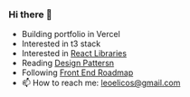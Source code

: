 ### Hi there 👋
- Building portfolio in Vercel
- Interested in t3 stack
- Interested in [React Libraries](https://www.robinwieruch.de/react-libraries/)
- Reading [Design Pattersn]([https://www.robinwieruch.de/react-libraries](https://refactoring.guru/design-patterns/book))
- Following [Front End Roadmap](https://roadmap.sh/frontend)
- 📫 How to reach me: leoelicos@gmail.com
